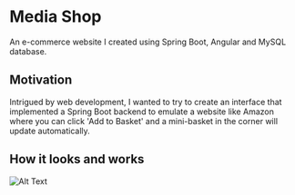 # Media Shop
An e-commerce website I created using Spring Boot, Angular and MySQL database.
## Motivation
Intrigued by web development, I wanted to try to create an interface that implemented a Spring Boot backend to emulate a website like Amazon where you can click 'Add to Basket' and a mini-basket in the corner will update automatically.
## How it looks and works
![Alt Text]()


